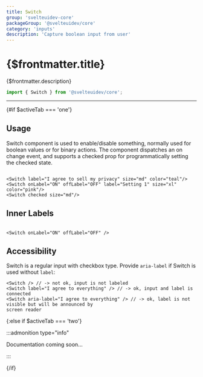 ```yaml
---
title: Switch
group: 'svelteuidev-core'
packageGroup: '@svelteuidev/core'
category: 'inputs'
description: 'Capture boolean input from user'
---
```


<script lang='ts'>
    import Preview from '$lib/components/DocsHelpers/Preview.svelte'
	import { Switch } from '@svelteuidev/core'
    import { DocTabs, activeTab } from '$lib/components'
</script>

# {$frontmatter.title}

{$frontmatter.description}

```ts
import { Switch } from '@svelteuidev/core';
```

<DocTabs />

<hr>
<!-- Top Section -->

{#if $activeTab === 'one'}

## Usage

Switch component is used to enable/disable something, normally used for boolean values or for binary actions. The component dispatches an on change event, and supports a checked prop for programmatically setting the checked state.

<Preview style="display: flex; gap: 1rem;">
    <Switch label="I agree to sell my privacy" size="md" color="teal"/>
    <Switch onLabel="ON" offLabel="OFF" label="Setting 1" size="xl" color="pink"/>
    <Switch checked size="xs"/>
</Preview>

```svelte|copy|lineNumbers
<Switch label="I agree to sell my privacy" size="md" color="teal"/>
<Switch onLabel="ON" offLabel="OFF" label="Setting 1" size="xl" color="pink"/>
<Switch checked size="md"/>
```

## Inner Labels

<Preview style="display: flex; gap: 1rem;">
    <Switch size='sm' onLabel="ON" offLabel="OFF" />
    <Switch size='md' onLabel="ON" offLabel="OFF" />
    <Switch size='lg' onLabel="ON" offLabel="OFF" />
    <Switch size='xl' onLabel="ON" offLabel="OFF" />
</Preview>

```svelte|copy|lineNumbers
<Switch onLabel="ON" offLabel="OFF" />
```

## Accessibility

Switch is a regular input with checkbox type. Provide `aria-label` if Switch is used without `label`:

```svelte|copy|lineNumbers
<Switch /> // -> not ok, input is not labeled
<Switch label="I agree to everything" /> // -> ok, input and label is connected
<Switch aria-label="I agree to everything" /> // -> ok, label is not visible but will be announced by
screen reader
```

{:else if $activeTab === 'two'}

:::admonition type="info"

Documentation coming soon...

:::

{/if}
